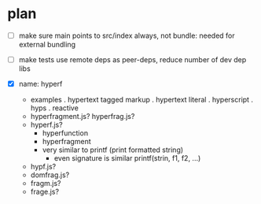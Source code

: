 # plan

* [ ] make sure main points to src/index always, not bundle: needed for external bundling

* [ ] make tests use remote deps as peer-deps, reduce number of dev dep libs

* [x] name: hyperf
  * examples
    . hypertext tagged markup
    . hypertext literal
    . hyperscript
    . hyps
    . reactive
  * hyperfragment.js? hyperfrag.js?
  * hyperf.js?
    + hyperfunction
    + hyperfragment
    + very similar to printf (print formatted string)
      + even signature is similar printf(strin, f1, f2, ...)
  * hypf.js?
  * domfrag.js?
  * fragm.js?
  * frage.js?
